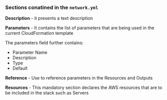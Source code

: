 ### Sections conatined in the ```network.yml```

**Description** - it presents a text dexcription

**Parameters** - It contains the list of parameters that are being used in the current CloudFormation template

The parameters field further contains:

- Parameter Name
- Description
- Type
- Default

**Reference** - Use to reference parameters in the Resources and Outputs

**Resources** - This mandatory section declares the AWS resources that are to be included in the stack such as Servers

